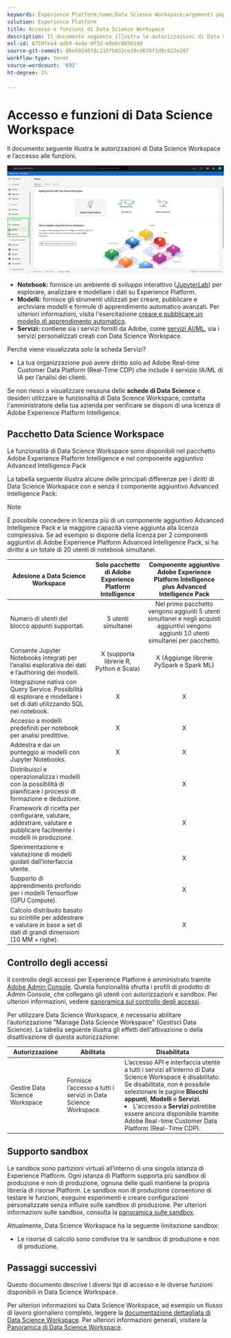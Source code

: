 ```yaml
---
keywords: Experience Platform;home;Data Science Workspace;argomenti popolari;controllo degli accessi;sandbox;intelligence pack;dsw features;dsw access;Adobe Experience Platform Intelligence;intelligence;aep intelligence package;home;Data Science;popular topic;access control;sandbox;intelligence pack;dsw features;dsw access;Intelligence;intelligence;aep intelligence package
solution: Experience Platform
title: Accesso e funzioni di Data Science Workspace
description: Il documento seguente illustra le autorizzazioni di Data Science Workspace e l’accesso alle funzioni.
exl-id: 6759fea4-adb9-4e4e-9f3d-e0e8c885b1dd
source-git-commit: 86e6924078c115fb032ce39cd678f1d9c622e297
workflow-type: tm+mt
source-wordcount: '692'
ht-degree: 1%

---
```


# Accesso e funzioni di Data Science Workspace

Il documento seguente illustra le autorizzazioni di Data Science Workspace e l’accesso alle funzioni.

![Schede DSW](./images/access/platform-tabs.png)

- **Notebook:** fornisce un ambiente di sviluppo interattivo ([JupyterLab](./jupyterlab/overview.md)) per esplorare, analizzare e modellare i dati su Experience Platform.
- **Modelli:** fornisce gli strumenti utilizzati per creare, pubblicare e archiviare modelli e formule di apprendimento automatico avanzati. Per ulteriori informazioni, visita l&#39;esercitazione [creare e pubblicare un modello di apprendimento automatico](./models-recipes/create-publish-model.md).
- **Servizi:** contiene sia i servizi forniti da Adobe, come [servizi AI/ML](../intelligent-services/home.md), sia i servizi personalizzati creati con Data Science Workspace.

Perché viene visualizzata solo la scheda Servizi?

- La tua organizzazione può avere diritto solo ad Adobe Real-time Customer Data Platform (Real-Time CDP) che include il servizio IA/ML di IA per l’analisi dei clienti.

Se non riesci a visualizzare nessuna delle **schede di Data Science** e desideri utilizzare le funzionalità di Data Science Workspace, contatta l&#39;amministratore della tua azienda per verificare se disponi di una licenza di Adobe Experience Platform Intelligence.

## Pacchetto Data Science Workspace

Le funzionalità di Data Science Workspace sono disponibili nel pacchetto Adobe Experience Platform Intelligence e nel componente aggiuntivo Advanced Intelligence Pack

La tabella seguente illustra alcune delle principali differenze per i diritti di Data Science Workspace con e senza il componente aggiuntivo Advanced Intelligence Pack:

>[!NOTE]
>
>È possibile concedere in licenza più di un componente aggiuntivo Advanced Intelligence Pack e la maggiore capacità viene aggiunta alla licenza complessiva. Se ad esempio si dispone della licenza per 2 componenti aggiuntivi di Adobe Experience Platform Advanced Intelligence Pack, si ha diritto a un totale di 20 utenti di notebook simultanei.

| Adesione a Data Science Workspace | Solo pacchetto di Adobe Experience Platform Intelligence | Componente aggiuntivo Adobe Experience Platform Intelligence plus Advanced Intelligence Pack |
| --- | :---: | :---: |
| Numero di utenti del blocco appunti supportati. | 5 utenti simultanei | Nel primo pacchetto vengono aggiunti 5 utenti simultanei e negli acquisti aggiuntivi vengono aggiunti 10 utenti simultanei per pacchetto. |
| Consente Jupyter Notebooks integrati per l’analisi esplorativa dei dati e l’authoring dei modelli. | X (supporta librerie R, Python e Scala) | X (Aggiunge librerie PySpark e Spark ML) |
| Integrazione nativa con Query Service. Possibilità di esplorare e modellare i set di dati utilizzando SQL nei notebook. | X | X |
| Accesso a modelli predefiniti per notebook per analisi predittive. | X | X |
| Addestra e dai un punteggio ai modelli con Jupyter Notebooks. | X | X |
| Distribuisci e operazionalizza i modelli con la possibilità di pianificare i processi di formazione e deduzione. | | X |
| Framework di ricetta per configurare, valutare, addestrare, valutare e pubblicare facilmente i modelli in produzione. |  | X |
| Sperimentazione e valutazione di modelli guidati dall’interfaccia utente. | | X |
| Supporto di apprendimento profondo per i modelli Tensorflow (GPU Compute). | | X |
| Calcolo distribuito basato su scintille per addestrare e valutare in base a set di dati di grandi dimensioni (10 MM + righe). | | X |

## Controllo degli accessi

Il controllo degli accessi per Experience Platform è amministrato tramite [Adobe Admin Console](https://adminconsole.adobe.com). Questa funzionalità sfrutta i profili di prodotto di Admin Console, che collegano gli utenti con autorizzazioni e sandbox. Per ulteriori informazioni, vedere [panoramica sul controllo degli accessi](../access-control/home.md).

Per utilizzare Data Science Workspace, è necessario abilitare l’autorizzazione &quot;Manage Data Science Workspace&quot; (Gestisci Data Science). La tabella seguente illustra gli effetti dell&#39;attivazione o della disattivazione di questa autorizzazione:

| Autorizzazione | Abilitata | Disabilitata |
|---|---|---|
| Gestire Data Science Workspace | Fornisce l’accesso a tutti i servizi in Data Science Workspace. | L’accesso API e interfaccia utente a tutti i servizi all’interno di Data Science Workspace è disabilitato. Se disabilitata, non è possibile selezionare le pagine **Blocchi appunti**, **Modelli** e **Servizi**. <li>L&#39;accesso a **Servizi** potrebbe essere ancora disponibile tramite Adobe Real-time Customer Data Platform (Real-Time CDP).</li> |

## Supporto sandbox

Le sandbox sono partizioni virtuali all’interno di una singola istanza di Experience Platform. Ogni istanza di Platform supporta più sandbox di produzione e non di produzione, ognuna delle quali mantiene la propria libreria di risorse Platform. Le sandbox non di produzione consentono di testare le funzioni, eseguire esperimenti e creare configurazioni personalizzate senza influire sulle sandbox di produzione. Per ulteriori informazioni sulle sandbox, consulta la [panoramica sulle sandbox](../sandboxes/home.md).

Attualmente, Data Science Workspace ha la seguente limitazione sandbox:

- Le risorse di calcolo sono condivise tra le sandbox di produzione e non di produzione.

## Passaggi successivi

Questo documento descrive i diversi tipi di accesso e le diverse funzioni disponibili in Data Science Workspace.

Per ulteriori informazioni su Data Science Workspace, ad esempio un flusso di lavoro giornaliero completo, leggere la [documentazione dettagliata di Data Science Workspace](./walkthrough.md). Per ulteriori informazioni generali, visitare la [Panoramica di Data Science Workspace](./home.md).

